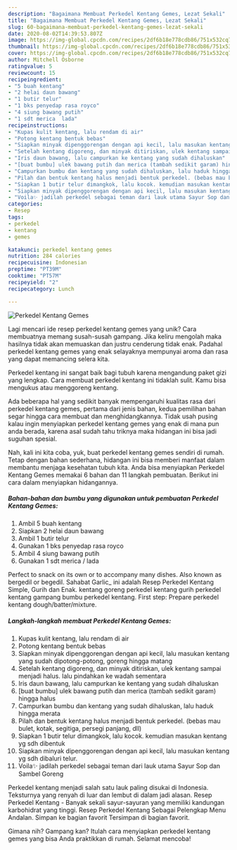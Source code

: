 ```yaml
---
description: "Bagaimana Membuat Perkedel Kentang Gemes, Lezat Sekali"
title: "Bagaimana Membuat Perkedel Kentang Gemes, Lezat Sekali"
slug: 60-bagaimana-membuat-perkedel-kentang-gemes-lezat-sekali
date: 2020-08-02T14:39:53.807Z
image: https://img-global.cpcdn.com/recipes/2df6b18e778cdb86/751x532cq70/perkedel-kentang-gemes-foto-resep-utama.jpg
thumbnail: https://img-global.cpcdn.com/recipes/2df6b18e778cdb86/751x532cq70/perkedel-kentang-gemes-foto-resep-utama.jpg
cover: https://img-global.cpcdn.com/recipes/2df6b18e778cdb86/751x532cq70/perkedel-kentang-gemes-foto-resep-utama.jpg
author: Mitchell Osborne
ratingvalue: 5
reviewcount: 15
recipeingredient:
- "5 buah kentang"
- "2 helai daun bawang"
- "1 butir telur"
- "1 bks penyedap rasa royco"
- "4 siung bawang putih"
- "1 sdt merica  lada"
recipeinstructions:
- "Kupas kulit kentang, lalu rendam di air"
- "Potong kentang bentuk bebas"
- "Siapkan minyak dipenggorengan dengan api kecil, lalu masukan kentang yang sudah dipotong-potong, goreng hingga matang"
- "Setelah kentang digoreng, dan minyak ditiriskan, ulek kentang sampai menjadi halus. lalu pindahkan ke wadah sementara"
- "Iris daun bawang, lalu campurkan ke kentang yang sudah dihaluskan"
- "[buat bumbu] ulek bawang putih dan merica (tambah sedikit garam) hingga halus"
- "Campurkan bumbu dan kentang yang sudah dihaluskan, lalu haduk hingga merata"
- "Pilah dan bentuk kentang halus menjadi bentuk perkedel. (bebas mau bulet, kotak, segitiga, persegi panjang, dll)"
- "Siapkan 1 butir telur dimangkok, lalu kocok. kemudian masukan kentang yg sdh dibentuk"
- "Siapkan minyak dipenggorengan dengan api kecil, lalu masukan kentang yg sdh dibaluri telur."
- "Voila✨ jadilah perkedel sebagai teman dari lauk utama Sayur Sop dan Sambel Goreng"
categories:
- Resep
tags:
- perkedel
- kentang
- gemes

katakunci: perkedel kentang gemes 
nutrition: 284 calories
recipecuisine: Indonesian
preptime: "PT39M"
cooktime: "PT57M"
recipeyield: "2"
recipecategory: Lunch

---
```



![Perkedel Kentang Gemes](https://img-global.cpcdn.com/recipes/2df6b18e778cdb86/751x532cq70/perkedel-kentang-gemes-foto-resep-utama.jpg)

Lagi mencari ide resep perkedel kentang gemes yang unik? Cara membuatnya memang susah-susah gampang. Jika keliru mengolah maka hasilnya tidak akan memuaskan dan justru cenderung tidak enak. Padahal perkedel kentang gemes yang enak selayaknya mempunyai aroma dan rasa yang dapat memancing selera kita.

Perkedel kentang ini sangat baik bagi tubuh karena mengandung paket gizi yang lengkap. Cara membuat perkedel kentang ini tidaklah sulit. Kamu bisa mengukus atau menggoreng kentang.

Ada beberapa hal yang sedikit banyak mempengaruhi kualitas rasa dari perkedel kentang gemes, pertama dari jenis bahan, kedua pemilihan bahan segar hingga cara membuat dan menghidangkannya. Tidak usah pusing kalau ingin menyiapkan perkedel kentang gemes yang enak di mana pun anda berada, karena asal sudah tahu triknya maka hidangan ini bisa jadi suguhan spesial.


Nah, kali ini kita coba, yuk, buat perkedel kentang gemes sendiri di rumah. Tetap dengan bahan sederhana, hidangan ini bisa memberi manfaat dalam membantu menjaga kesehatan tubuh kita. Anda bisa menyiapkan Perkedel Kentang Gemes memakai 6 bahan dan 11 langkah pembuatan. Berikut ini cara dalam menyiapkan hidangannya.

<!--inarticleads1-->

##### Bahan-bahan dan bumbu yang digunakan untuk pembuatan Perkedel Kentang Gemes:

1. Ambil 5 buah kentang
1. Siapkan 2 helai daun bawang
1. Ambil 1 butir telur
1. Gunakan 1 bks penyedap rasa royco
1. Ambil 4 siung bawang putih
1. Gunakan 1 sdt merica / lada


Perfect to snack on its own or to accompany many dishes. Also known as bergedil or begedil. Sahabat Garlic_ ini adalah Resep Perkedel Kentang Simple, Gurih dan Enak. kentang goreng perkedel kentang gurih perkedel kentang gampang bumbu perkedel kentang. First step: Prepare perkedel kentang dough/batter/mixture. 

<!--inarticleads2-->

##### Langkah-langkah membuat Perkedel Kentang Gemes:

1. Kupas kulit kentang, lalu rendam di air
1. Potong kentang bentuk bebas
1. Siapkan minyak dipenggorengan dengan api kecil, lalu masukan kentang yang sudah dipotong-potong, goreng hingga matang
1. Setelah kentang digoreng, dan minyak ditiriskan, ulek kentang sampai menjadi halus. lalu pindahkan ke wadah sementara
1. Iris daun bawang, lalu campurkan ke kentang yang sudah dihaluskan
1. [buat bumbu] ulek bawang putih dan merica (tambah sedikit garam) hingga halus
1. Campurkan bumbu dan kentang yang sudah dihaluskan, lalu haduk hingga merata
1. Pilah dan bentuk kentang halus menjadi bentuk perkedel. (bebas mau bulet, kotak, segitiga, persegi panjang, dll)
1. Siapkan 1 butir telur dimangkok, lalu kocok. kemudian masukan kentang yg sdh dibentuk
1. Siapkan minyak dipenggorengan dengan api kecil, lalu masukan kentang yg sdh dibaluri telur.
1. Voila✨ jadilah perkedel sebagai teman dari lauk utama Sayur Sop dan Sambel Goreng


Perkedel kentang menjadi salah satu lauk paling disukai di Indonesia. Teksturnya yang renyah di luar dan lembut di dalam jadi alasan. Resep Perkedel Kentang - Banyak sekali sayur-sayuran yang memiliki kandungan karbohidrat yang tinggi. Resep Perkedel Kentang Sebagai Pelengkap Menu Andalan. Simpan ke bagian favorit Tersimpan di bagian favorit. 

Gimana nih? Gampang kan? Itulah cara menyiapkan perkedel kentang gemes yang bisa Anda praktikkan di rumah. Selamat mencoba!
